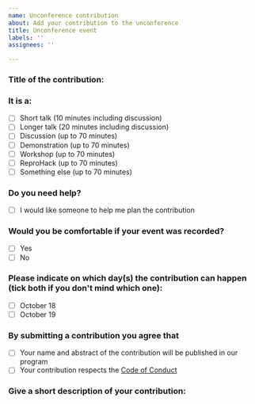 ```yaml
---
name: Unconference contribution
about: Add your contribution to the unconference
title: Unconference event
labels: ''
assignees: ''

---
```


### Title of the contribution:

### It is a:
- [ ] Short talk (10 minutes including discussion)
- [ ] Longer talk (20 minutes including discussion)
- [ ] Discussion (up to 70 minutes)
- [ ] Demonstration (up to 70 minutes)
- [ ] Workshop (up to 70 minutes)
- [ ] ReproHack (up to 70 minutes)
- [ ] Something else (up to 70 minutes)

### Do you need help?
- [ ] I would like someone to help me plan the contribution

### Would you be comfortable if your event was recorded?
- [ ] Yes
- [ ] No

### Please indicate on which day(s) the contribution can happen (tick both if you don't mind which one):
- [ ] October 18
- [ ] October 19

### By submitting a contribution you agree that
- [ ] Your name and abstract of the contribution will be published in our program
- [ ] Your contribution respects the [Code of Conduct](https://nordic-rse.org/about/code-of-conduct)

### Give a short description of your contribution:
